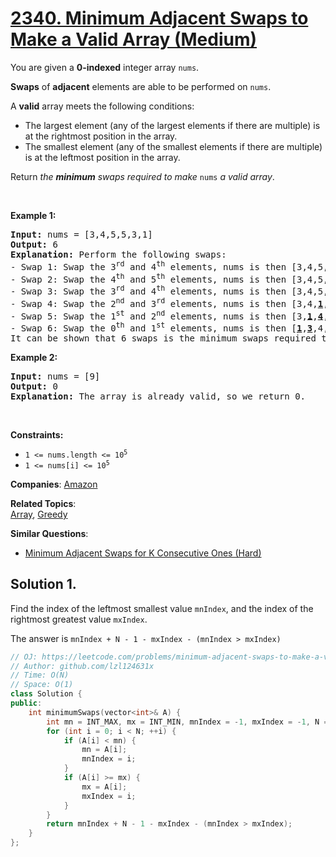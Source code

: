 # [2340. Minimum Adjacent Swaps to Make a Valid Array (Medium)](https://leetcode.com/problems/minimum-adjacent-swaps-to-make-a-valid-array)

<p>You are given a <strong>0-indexed</strong> integer array <code>nums</code>.</p>
<p><strong>Swaps</strong> of <strong>adjacent</strong> elements are able to be performed on <code>nums</code>.</p>
<p>A <strong>valid</strong> array meets the following conditions:</p>
<ul>
	<li>The largest element (any of the largest elements if there are multiple) is at the rightmost position in the array.</li>
	<li>The smallest element (any of the smallest elements if there are multiple) is at the leftmost position in the array.</li>
</ul>
<p>Return <em>the <strong>minimum</strong> swaps required to make </em><code>nums</code><em> a valid array</em>.</p>
<p>&nbsp;</p>
<p><strong class="example">Example 1:</strong></p>
<pre><strong>Input:</strong> nums = [3,4,5,5,3,1]
<strong>Output:</strong> 6
<strong>Explanation:</strong> Perform the following swaps:
- Swap 1: Swap the 3<sup>rd</sup> and 4<sup>th</sup> elements, nums is then [3,4,5,<u><strong>3</strong></u>,<u><strong>5</strong></u>,1].
- Swap 2: Swap the 4<sup>th</sup> and 5<sup>th</sup> elements, nums is then [3,4,5,3,<u><strong>1</strong></u>,<u><strong>5</strong></u>].
- Swap 3: Swap the 3<sup>rd</sup> and 4<sup>th</sup> elements, nums is then [3,4,5,<u><strong>1</strong></u>,<u><strong>3</strong></u>,5].
- Swap 4: Swap the 2<sup>nd</sup> and 3<sup>rd</sup> elements, nums is then [3,4,<u><strong>1</strong></u>,<u><strong>5</strong></u>,3,5].
- Swap 5: Swap the 1<sup>st</sup> and 2<sup>nd</sup> elements, nums is then [3,<u><strong>1</strong></u>,<u><strong>4</strong></u>,5,3,5].
- Swap 6: Swap the 0<sup>th</sup> and 1<sup>st</sup> elements, nums is then [<u><strong>1</strong></u>,<u><strong>3</strong></u>,4,5,3,5].
It can be shown that 6 swaps is the minimum swaps required to make a valid array.
</pre>
<strong class="example">Example 2:</strong>
<pre><strong>Input:</strong> nums = [9]
<strong>Output:</strong> 0
<strong>Explanation:</strong> The array is already valid, so we return 0.
</pre>
<p>&nbsp;</p>
<p><strong>Constraints:</strong></p>
<ul>
	<li><code>1 &lt;= nums.length &lt;= 10<sup>5</sup></code></li>
	<li><code>1 &lt;= nums[i] &lt;= 10<sup>5</sup></code></li>
</ul>

**Companies**:
[Amazon](https://leetcode.com/company/amazon)

**Related Topics**:  
[Array](https://leetcode.com/tag/array/), [Greedy](https://leetcode.com/tag/greedy/)

**Similar Questions**:
* [Minimum Adjacent Swaps for K Consecutive Ones (Hard)](https://leetcode.com/problems/minimum-adjacent-swaps-for-k-consecutive-ones/)

## Solution 1.

Find the index of the leftmost smallest value `mnIndex`, and the index of the rightmost greatest value `mxIndex`.

The answer is `mnIndex + N - 1 - mxIndex - (mnIndex > mxIndex)`

```cpp
// OJ: https://leetcode.com/problems/minimum-adjacent-swaps-to-make-a-valid-array
// Author: github.com/lzl124631x
// Time: O(N)
// Space: O(1)
class Solution {
public:
    int minimumSwaps(vector<int>& A) {
        int mn = INT_MAX, mx = INT_MIN, mnIndex = -1, mxIndex = -1, N = A.size();
        for (int i = 0; i < N; ++i) {
            if (A[i] < mn) {
                mn = A[i];
                mnIndex = i;
            }
            if (A[i] >= mx) {
                mx = A[i];
                mxIndex = i;
            }
        }
        return mnIndex + N - 1 - mxIndex - (mnIndex > mxIndex);
    }
};
```